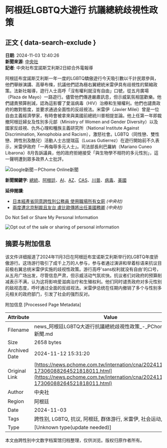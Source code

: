 # 阿根廷LGBTQ大遊行 抗議總統歧視性政策

## 正文 { data-search-exclude }


**日期**: 2024-11-03 12:40:26  
**新聞來源**: [中央社](https://www.cna.com.tw)  
**記者**: 中央社布宜諾斯艾利斯2日綜合外電報導  

阿根廷布宜諾斯艾利斯一年一度的LGBTQ驕傲遊行今天吸引數以千計民眾參與，他們舉辦演講、高舉布條，抗議他們認為極右翼總統米雷伊具有歧視性的緊縮政策。法新社報導，遊行人士高呼「沒有權利就沒有自由」口號，從五月廣場（Plaza de Mayo）一路遊行。儘管他們傳達嚴肅訊息，但示威氣氛相當歡樂。他們譴責預算削減，認為這影響了愛滋病毒（HIV）治療和生殖權利。他們也譴責政府的敵對態度，並要求通過全面性的反歧視法。米雷伊（Javier Milei）曾是一位自由主義經濟學家，有時會被拿來與美國前總統川普相提並論。他上任第一年即裁撤阿根廷婦女及性別多元部（Ministry of Women and Gender Diversity）以及國家反歧視、仇外心理和種族主義研究所（National Institute Against Discrimination, Xenophobia and Racism），激怒社會。LGBTQ（同性戀、雙性戀、跨性別及酷兒）活動人士古提瑞茲（Lucas Gutierrez）在遊行開始前不久表示，米雷伊政府「一再侮辱多元人士」。司法部長利巴羅納（Mariano Cuneo Libarona）8月告訴議員，他的政府拒絕接受「與生物學不相符的多元性別」，這一聲明遭到眾多政界人士批評。

![Google新聞－PChome Online新聞](https://img.google.com/news_logo)

**新聞關鍵字**: [總統](https://news.pchome.com.tw/keyword/總統)、[阿根廷](https://news.pchome.com.tw/keyword/阿根廷)、[AI](https://news.pchome.com.tw/keyword/AI)、[AZ](https://news.pchome.com.tw/keyword/AZ)、[CAS](https://news.pchome.com.tw/keyword/CAS)、[川普](https://news.pchome.com.tw/keyword/川普)、[病毒](https://news.pchome.com.tw/keyword/病毒)、[美國](https://news.pchome.com.tw/keyword/美國)  

**延伸閱讀**:  
- [日本經產省同意跨性別公務員 使用職場所有女廁](https://news.pchome.com.tw/internation/cna/20241112/index-17313869891240918011.html) _(中央社)_
- [兩度遭北京制裁且友台 盧比歐傳將出任美國務卿](https://news.pchome.com.tw/internation/cna/20241112/index-17313932882702318011.html) _(中央社)_  

Do Not Sell or Share My Personal Information

![Opt out of the sale or sharing of personal information](https://lh3.googleusercontent.com/zmGCoLARXxy6rZ1DNEZtMrTB-7iIrG5YHAEch_5BCmipfBh_2VNtN9N9SDDpBycoqkOqAZWC3wEU1FdjHyQxqmy_zXbcMYm5YjL2Jzi00MYtlYYDjOE5fg=h60)

## 摘要与附加信息

<!-- tcd_abstract -->
该文件详细报道了2024年11月3日在阿根廷布宜诺斯艾利斯举行的LGBTQ年度骄傲游行。这场游行吸引了成千上万的人参与，参与者通过演讲和举着标语来抗议目前极右翼总统米雷伊实施的歧视性政策。游行高呼'sans权利就没有自由'的口号，从五月广场出发，尽管信息严肃，但示威活动气氛欢快。抗议者们对政府的预算削减表示不满，认为这将影响爱滋病治疗和生殖权利。他们同时谴责政府对多元性别的敌视态度，呼吁通过全面的反歧视法。米雷伊总统在任期内撤销了多个与性别多元相关的政府部门，引发了社会的强烈反对。
<!-- tcd_abstract_end -->

附加信息 [Processed Page Metadata]

| Attribute       | Value                                  |
|-----------------|----------------------------------------|
| Filename        | news_阿根廷LGBTQ大遊行抗議總統歧視性政策_-_PChome_Online_新聞.md                             |
| Size            | 2658 bytes                           |
| Archived Date   | 2024-11-12 15:31:20                             |
| Original Link   | [https://news.pchome.com.tw/internation/cna/20241103/index-17306088264521818011.html](https://news.pchome.com.tw/internation/cna/20241103/index-17306088264521818011.html)                       |
| Author          | 中央社                               |
| Region          | 阿根廷                               |
| Date            | 2024-11-03                                 |
| Tags            | 跨性别, LGBTQ, 抗议, 阿根廷, 群体游行, 米雷伊, 社会运动, 法律政策                                 |
| Type            | [Unknown type(update needed)]                                 |
<!-- tcd_table_end -->

本文由跨性别中文数字档案馆归档整理，仅供浏览。版权归原作者所有。
